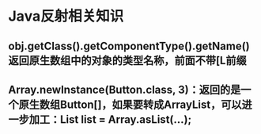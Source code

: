 # Java反射相关知识
## obj.getClass().getComponentType().getName()返回原生数组中的对象的类型名称，前面不带[L前缀
## Array.newInstance(Button.class, 3)：返回的是一个原生数组Button[]，如果要转成ArrayList，可以进一步加工：List list = Array.asList(...);

